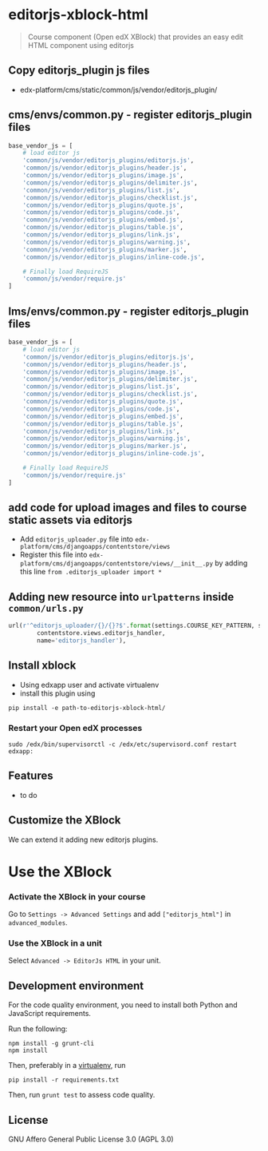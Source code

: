 # editorjs-xblock-html

> Course component (Open edX XBlock) that provides an easy edit HTML component using editorjs

## Copy editorjs_plugin js files
- edx-platform/cms/static/common/js/vendor/editorjs_plugin/

## cms/envs/common.py - register editorjs_plugin files 
```python
base_vendor_js = [
	# load editor js 
	'common/js/vendor/editorjs_plugins/editorjs.js', 
	'common/js/vendor/editorjs_plugins/header.js', 
	'common/js/vendor/editorjs_plugins/image.js', 
	'common/js/vendor/editorjs_plugins/delimiter.js', 
	'common/js/vendor/editorjs_plugins/list.js', 
	'common/js/vendor/editorjs_plugins/checklist.js', 
	'common/js/vendor/editorjs_plugins/quote.js', 
	'common/js/vendor/editorjs_plugins/code.js', 
	'common/js/vendor/editorjs_plugins/embed.js', 
	'common/js/vendor/editorjs_plugins/table.js', 
	'common/js/vendor/editorjs_plugins/link.js', 
	'common/js/vendor/editorjs_plugins/warning.js', 
	'common/js/vendor/editorjs_plugins/marker.js', 
	'common/js/vendor/editorjs_plugins/inline-code.js', 

	# Finally load RequireJS
 	'common/js/vendor/require.js' 
]
```

## lms/envs/common.py - register editorjs_plugin files 
```python
base_vendor_js = [
	# load editor js 
	'common/js/vendor/editorjs_plugins/editorjs.js', 
	'common/js/vendor/editorjs_plugins/header.js', 
	'common/js/vendor/editorjs_plugins/image.js', 
	'common/js/vendor/editorjs_plugins/delimiter.js', 
	'common/js/vendor/editorjs_plugins/list.js', 
	'common/js/vendor/editorjs_plugins/checklist.js', 
	'common/js/vendor/editorjs_plugins/quote.js', 
	'common/js/vendor/editorjs_plugins/code.js', 
	'common/js/vendor/editorjs_plugins/embed.js', 
	'common/js/vendor/editorjs_plugins/table.js', 
	'common/js/vendor/editorjs_plugins/link.js', 
	'common/js/vendor/editorjs_plugins/warning.js', 
	'common/js/vendor/editorjs_plugins/marker.js', 
	'common/js/vendor/editorjs_plugins/inline-code.js', 

	# Finally load RequireJS
 	'common/js/vendor/require.js' 
]
```

## add code for upload images and files to course static assets via editorjs

- Add `editorjs_uploader.py` file into `edx-platform/cms/djangoapps/contentstore/views`
- Register this file into `edx-platform/cms/djangoapps/contentstore/views/__init__.py` by adding this line `from .editorjs_uploader import *`


## Adding new resource into `urlpatterns` inside `common/urls.py`
```python
url(r'^editorjs_uploader/{}/{}?$'.format(settings.COURSE_KEY_PATTERN, settings.ASSET_KEY_PATTERN),
        contentstore.views.editorjs_handler,
        name='editorjs_handler'),
```

## Install xblock
- Using edxapp user and activate virtualenv
- install this plugin using
```shell
pip install -e path-to-editorjs-xblock-html/
```

### Restart your Open edX processes

```shell
sudo /edx/bin/supervisorctl -c /edx/etc/supervisord.conf restart edxapp:
```


## Features

- to do


## Customize the XBlock

We can extend it adding new editorjs plugins.

# Use the XBlock

### Activate the XBlock in your course

Go to `Settings -> Advanced Settings` and add `["editorjs_html"]` in `advanced_modules`.

### Use the XBlock in a unit

Select `Advanced -> EditorJs HTML` in your unit.

## Development environment

For the code quality environment, you need to install both Python and JavaScript requirements.

Run the following:

    npm install -g grunt-cli
    npm install

Then, preferably in a [virtualenv](https://virtualenv.pypa.io), run

    pip install -r requirements.txt


Then, run `grunt test` to assess code quality.

## License

GNU Affero General Public License 3.0 (AGPL 3.0)
